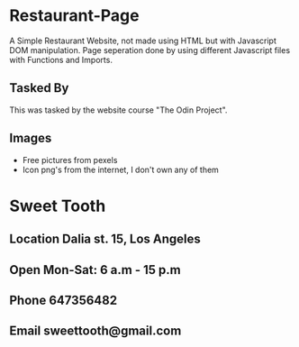 # Restaurant-Page
A Simple Restaurant Website, not made using HTML but with Javascript DOM manipulation.
Page seperation done by using different Javascript files with Functions and Imports.

## Tasked By
This was tasked by the website course "The Odin Project".

## Images
- Free pictures from pexels
- Icon png's from the internet, I don't own any of them




<body>
    <div id="content">
        <!--NAVBAR INSERTED HERE-->
        <div id="main-form">
            <h1 id="form-title">Sweet Tooth</h1>
            <h2 class="form-info">Location <span class="form-span">Dalia st. 15, Los Angeles</span></h2>
            <h2 class="form-info">Open <span class="form-span">Mon-Sat: 6 a.m - 15 p.m</span></h2>
            <h2 class="form-info">Phone <span class="form-span">647356482</span></h2>
            <h2 class="form-info">Email <span class="form-span">sweettooth@gmail.com</span></h2>
        </div> 
    </div>
    <script src="main.js"></script>
</body>